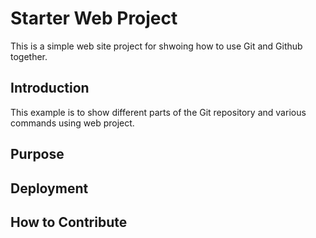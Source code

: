 # Starter Web Project
This is a simple web site project for shwoing
how to use Git and Github together.
## Introduction

This example is to show different parts of the Git
repository and various commands using web project.

## Purpose

## Deployment

## How to Contribute